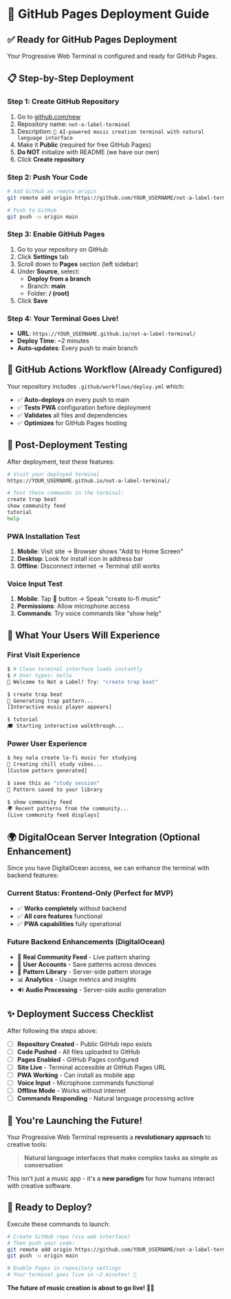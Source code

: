 # 🚀 GitHub Pages Deployment Guide

## ✅ **Ready for GitHub Pages Deployment**

Your Progressive Web Terminal is configured and ready for GitHub Pages.

## 📋 **Step-by-Step Deployment**

### **Step 1: Create GitHub Repository**
1. Go to [github.com/new](https://github.com/new)
2. Repository name: `not-a-label-terminal`
3. Description: `🎵 AI-powered music creation terminal with natural language interface`
4. Make it **Public** (required for free GitHub Pages)
5. **Do NOT** initialize with README (we have our own)
6. Click **Create repository**

### **Step 2: Push Your Code**
```bash
# Add GitHub as remote origin
git remote add origin https://github.com/YOUR_USERNAME/not-a-label-terminal.git

# Push to GitHub
git push -u origin main
```

### **Step 3: Enable GitHub Pages**
1. Go to your repository on GitHub
2. Click **Settings** tab
3. Scroll down to **Pages** section (left sidebar)
4. Under **Source**, select:
   - **Deploy from a branch**
   - Branch: **main**
   - Folder: **/ (root)**
5. Click **Save**

### **Step 4: Your Terminal Goes Live!**
- **URL**: `https://YOUR_USERNAME.github.io/not-a-label-terminal/`
- **Deploy Time**: ~2 minutes
- **Auto-updates**: Every push to main branch

## 🔧 **GitHub Actions Workflow (Already Configured)**

Your repository includes `.github/workflows/deploy.yml` which:
- ✅ **Auto-deploys** on every push to main
- ✅ **Tests PWA** configuration before deployment
- ✅ **Validates** all files and dependencies
- ✅ **Optimizes** for GitHub Pages hosting

## 📱 **Post-Deployment Testing**

After deployment, test these features:

```bash
# Visit your deployed terminal
https://YOUR_USERNAME.github.io/not-a-label-terminal/

# Test these commands in the terminal:
create trap beat
show community feed
tutorial
help
```

### **PWA Installation Test**
1. **Mobile**: Visit site → Browser shows "Add to Home Screen"
2. **Desktop**: Look for install icon in address bar
3. **Offline**: Disconnect internet → Terminal still works

### **Voice Input Test**
1. **Mobile**: Tap 🎤 button → Speak "create lo-fi music"
2. **Permissions**: Allow microphone access
3. **Commands**: Try voice commands like "show help"

## 🎵 **What Your Users Will Experience**

### **First Visit Experience**
```bash
$ # Clean terminal interface loads instantly
$ # User types: hello
🎵 Welcome to Not a Label! Try: "create trap beat"

$ create trap beat
🎵 Generating trap pattern...
[Interactive music player appears]

$ tutorial  
🎓 Starting interactive walkthrough...
```

### **Power User Experience**
```bash
$ hey nala create lo-fi music for studying
🎵 Creating chill study vibes...
[Custom pattern generated]

$ save this as "study session"
💾 Pattern saved to your library

$ show community feed
🌍 Recent patterns from the community...
[Live community feed displays]
```

## 🌍 **DigitalOcean Server Integration (Optional Enhancement)**

Since you have DigitalOcean access, we can enhance the terminal with backend features:

### **Current Status**: Frontend-Only (Perfect for MVP)
- ✅ **Works completely** without backend
- ✅ **All core features** functional
- ✅ **PWA capabilities** fully operational

### **Future Backend Enhancements** (DigitalOcean)
- 🔄 **Real Community Feed** - Live pattern sharing
- 👤 **User Accounts** - Save patterns across devices  
- 🎵 **Pattern Library** - Server-side pattern storage
- 📊 **Analytics** - Usage metrics and insights
- 🔊 **Audio Processing** - Server-side audio generation

## ✨ **Deployment Success Checklist**

After following the steps above:

- [ ] **Repository Created** - Public GitHub repo exists
- [ ] **Code Pushed** - All files uploaded to GitHub
- [ ] **Pages Enabled** - GitHub Pages configured
- [ ] **Site Live** - Terminal accessible at GitHub Pages URL
- [ ] **PWA Working** - Can install as mobile app
- [ ] **Voice Input** - Microphone commands functional
- [ ] **Offline Mode** - Works without internet
- [ ] **Commands Responding** - Natural language processing active

## 🎉 **You're Launching the Future!**

Your Progressive Web Terminal represents a **revolutionary approach** to creative tools:

> **Natural language interfaces that make complex tasks as simple as conversation**

This isn't just a music app - it's a **new paradigm** for how humans interact with creative software.

## 🚀 **Ready to Deploy?**

Execute these commands to launch:

```bash
# Create GitHub repo (via web interface)
# Then push your code:
git remote add origin https://github.com/YOUR_USERNAME/not-a-label-terminal.git
git push -u origin main

# Enable Pages in repository settings
# Your terminal goes live in ~2 minutes! 🎵
```

**The future of music creation is about to go live! 🎵🚀**